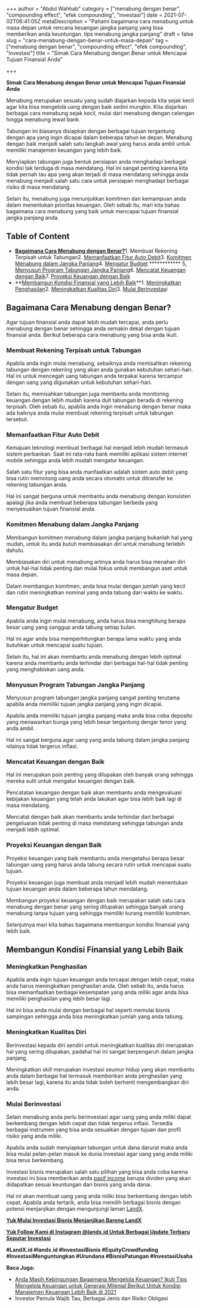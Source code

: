 +++
author = "Abdul Wahhab"
category = ["menabung dengan benar", "compounding effect", "efek compounding", "investasi"]
date = 2021-07-02T06:41:05Z
metaDescription = "Pahami bagaimana cara menabung untuk masa depan untuk rencana keuangan jangka panjang yang bisa memberikan anda keuntungan. tips menabung jangka panjang"
draft = false
slug = "cara-menabung-dengan-benar-untuk-masa-depan"
tag = ["menabung dengan benar", "compounding effect", "efek compounding", "investasi"]
title = "Simak Cara Menabung dengan Benar untuk Mencapai Tujuan Finansial Anda"

+++


**Simak Cara Menabung dengan Benar untuk Mencapai Tujuan Finansial Anda**

Menabung merupakan sesuatu yang sudah diajarkan kepada kita sejak kecil agar kita bisa mengelola uang dengan baik sedini mungkin. Kita diajarkan berbagai cara menabung sejak kecil, mulai dari menabung dengan celengan hingga menabung lewat bank.

Tabungan ini biasanya disiapkan dengan berbagai tujuan tergantung dengan apa yang ingin dicapai dalam beberapa tahun ke depan. Menabung dengan baik menjadi salah satu langkah awal yang harus anda ambil untuk memiliki manajemen keuangan yang lebih baik.

Menyiapkan tabungan juga bentuk persiapan anda menghadapi berbagai kondisi tak terduga di masa mendatang. Hal ini sangat penting karena kita tidak pernah tau apa yang akan terjadi di masa mendatang sehingga anda menabung menjadi salah satu cara untuk persiapan menghadapi berbagai risiko di masa mendatang.

Selain itu, menabung juga menunjukkan komitmen dan kemampuan anda dalam menentukan prioritas keuangan. Oleh sebab itu, mari kita bahas bagaimana cara menabung yang baik untuk mencapai tujuan finansial jangka panjang anda.

## Table of Content

* [**Bagaimana Cara Menabung dengan Benar?**](#bagaimana-cara-menabung-dengan-benar)1. Membuat Rekening Terpisah untuk Tabungan2. [Memanfaatkan Fitur Auto Debit](#memanfaatkan-fitur-auto-debit)3. [Komitmen Menabung dalam Jangka Panjang](#komitmen-menabung-dalam-jangka-panjang)4. [Mengatur Budget](#mengatur-budget) ************ 5[. Menyusun Program Tabungan Jangka Panjang](#menyusun-program-tabungan-jangka-panjang)6. [Mencatat Keuangan dengan Baik](#mencatat-keuangan-dengan-baik)7. [Proyeksi Keuangan dengan Baik](#proyeksi-keuangan-dengan-baik)
* **[Membangun Kondisi Finansial yang Lebih Baik](#membangun-kondisi-finansial-yang-lebih-baik)**1. [Meningkatkan Penghasilan](#meningkatkan-penghasilan)2. [Meningkatkan Kualitas Diri](#meningkatkan-kualitas-diri)3. [Mulai Berinvestas](#mulai-berinvestasi)i

## Bagaimana Cara Menabung dengan Benar?

Agar tujuan finansial anda dapat lebih mudah tercapai, anda perlu menabung dengan benar sehingga anda semakin dekat dengan tujuan finansial anda. Berikut beberapa cara menabung yang bisa anda ikuti.

### Membuat Rekening Terpisah untuk Tabungan

Apabila anda ingin mulai menabung, sebaiknya anda memisahkan rekening tabungan dengan rekening yang akan anda gunakan kebutuhan sehari-hari. Hal ini untuk mencegah uang tabungan anda terpakai karena tercampur dengan uang yang digunakan untuk kebutuhan sehari-hari.

Selain itu, memisahkan tabungan juga membantu anda monitoring keuangan dengan lebih mudah karena duit tabungan berada di rekening terpisah. Oleh sebab itu, apabila anda ingin menabung dengan benar maka ada baiknya anda mulai membuat rekening terpisah untuk tabungan tersebut.

### Memanfaatkan Fitur Auto Debit

Kemajuan teknologi membuat berbagai hal menjadi lebih mudah termasuk sistem perbankan. Saat ini rata-rata bank memiliki aplikasi sistem internet mobile sehingga anda lebih mudah mengatur keuangan.

Salah satu fitur yang bisa anda manfaatkan adalah sistem auto debit  yang bisa rutin memotong uang anda secara otomatis untuk ditransfer ke rekening tabungan anda.

Hal ini sangat berguna untuk membantu anda menabung dengan konsisten apalagi jika anda membuat beberapa tabungan berbeda yang menyesuaikan tujuan finansial anda.

### Komitmen Menabung dalam Jangka Panjang

Membangun komitmen menabung dalam jangka panjang bukanlah hal yang mudah, untuk itu anda butuh membiasakan diri untuk menabung terlebih dahulu.

Membiasakan diri untuk menabung artinya anda harus bisa menahan diri untuk hal-hal tidak penting dan mulai fokus untuk membangun aset untuk masa depan.

Dalam membangun komitmen, anda bisa mulai dengan jumlah yang kecil dan rutin meningkatkan nominal yang anda tabung dari waktu ke waktu.

### Mengatur Budget

Apabila anda ingin mulai menabung, anda harus bisa menghitung berapa besar uang yang sanggup anda tabung setiap bulan.

Hal ini agar anda bisa memperhitungkan berapa lama waktu yang anda butuhkan untuk mencapai suatu tujuan.

Selain itu, hal ini akan membantu anda menabung dengan lebih optimal karena anda membantu anda terhindar dari berbagai hal-hal tidak penting yang menghabiskan uang anda.

### Menyusun Program Tabungan Jangka Panjang

Menyusun program tabungan jangka panjang sangat penting terutama apabila anda memiliki tujuan jangka panjang yang ingin dicapai.

Apabila anda memiliki tujuan jangka panjang maka anda bisa coba deposito yang menawarkan bunga yang lebih besar tergantung dengar tenor yang anda ambil.

Hal ini sangat berguna agar uang yang anda tabung dalam jangka panjang nilainya tidak tergerus inflasi.

### Mencatat Keuangan dengan Baik

Hal ini merupakan poin penting yang dilupakan oleh banyak orang sehingga mereka sulit untuk mengatur keuangan dengan baik.

Pencatatan keuangan dengan baik akan membantu anda mengevaluasi kebijakan keuangan yang telah anda lakukan agar bisa lebih baik lagi di masa mendatang.

Mencatat dengan baik akan membantu anda terhindar dari berbagai pengeluaran tidak penting di masa mendatang sehingga tabungan anda menjadi lebih optimal.

### Proyeksi Keuangan dengan Baik

Proyeksi keuangan yang baik membantu anda mengetahui berapa besar tabungan uang yang harus anda tabung secara rutin untuk mencapai suatu tujuan.

Proyeksi keuangan juga membuat anda menjadi lebih mudah menentukan tujuan keuangan anda dalam beberapa tahun mendatang.

Membangun proyeksi keuangan dengan baik merupakan salah satu cara menabung dengan benar yang sering dilupakan sehingga banyak orang menabung tanpa tujuan yang sehingga memiliki kurang memiliki komitmen.

Selanjutnya mari kita bahas bagaimana membangun kondisi finansial yang lebih baik.

## Membangun Kondisi Finansial yang Lebih Baik

### Meningkatkan Penghasilan

Apabila anda ingin tujuan keuangan anda tercapai dengan lebih cepat, maka anda harus meningkatkan penghasilan anda. Oleh sebab itu, anda harus bisa memanfaatkan berbagai kesempatan yang anda miliki agar anda bisa memiliki penghasilan yang lebih besar lagi.

Hal ini bisa anda mulai dengan berbagai hal seperti memulai bisnis sampingan sehingga anda bisa meningkatkan jumlah yang anda tabung.

### Meningkatkan Kualitas Diri

Berinvestasi kepada diri sendiri untuk meningkatkan kualitas diri merupakan hal yang sering dilupakan, padahal hal ini sangat berpengaruh dalam jangka panjang.

Meningkatkan _skill_ merupakan investasi seumur hidup yang akan membantu anda dalam berbagai hal termasuk memberikan anda penghasilan yang lebih besar lagi, karena itu anda tidak boleh berhenti mengembangkan diri anda.

### Mulai Berinvestasi

Selain menabung anda perlu berinvestasi agar uang yang anda miliki dapat berkembang dengan lebih cepat dan tidak tergerus inflasi. Tersedia berbagai instrumen yang bisa anda sesuaikan dengan tujuan dan profil risiko yang anda miliki.

Apabila anda sudah menyiapkan tabungan untuk dana darurat maka anda bisa mulai pelan-pelan masuk ke dunia investasi agar uang yang anda miliki bisa terus berkembang.

Investasi bisnis merupakan salah satu pilihan yang bisa anda coba karena investasi ini bisa memberikan anda [pasif income](https://landx.id/) berupa dividen yang akan didapatkan sesuai keuntungan dari bisnis yang anda danai.

Hal ini akan membuat uang yang anda miliki bisa berkembang dengan lebih cepat. Apabila anda tertarik, anda bisa memilih berbagai bisnis dengan potensi menjanjikan dengan mengunjungi laman [LandX](https://landx.id/).

**[Yuk Mulai Investasi Bisnis Menjanjikan Bareng LandX](https://landx.id/)**

[**Yuk Follow Kami di Instagram @landx.id Untuk Berbagai Update Terbaru Seputar Investasi**](https://www.instagram.com/landx.id/?utm_medium=copy_link)

**#LandX.id    #landx.id    #InvestasiBisnis    #EquityCrowdfunding    #InvestasiMenguntungkan    #Urundana    #BisnisPatungan    #InvestasiUsaha**

**Baca Juga:**

* [Anda Masih Kebingungan Bagaimana Mengelola  Keuangan? Ikuti Tips  Mengelola Keuangan untuk Generasi Milenial Berikut  Untuk Kondisi Manajemen Keuangan Lebih Baik di 2021](https://landx.id/blog/anda-masih-kebingungan-bagaimana-mengelola-keuangan-ikuti-tips-mengelola-keuangan-untuk-generasi-milenial-berikut-untuk-kondisi-manajemen-keuangan-lebih-baik-di-2021/)
* Investor Pemula Wajib Tau, Berbagai Jenis dan Risiko Obligasi


